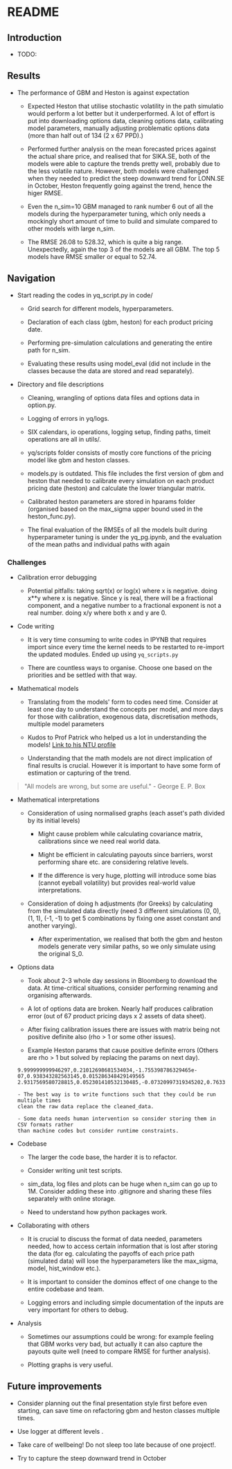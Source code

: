 # README
## Introduction
- TODO: 

## Results
- The performance of GBM and Heston is against expectation
    - Expected Heston that utilise stochastic volatility in the path simulatio would perform a lot better but it  underperformed. A lot of effort is put into downloading options data, cleaning options data, calibrating model  parameters, manually adjusting problematic options data (more than half out of 134 (2 x 67 PPD).)

    - Performed further analysis on the mean forecasted prices against the actual share price, and realised that for   SIKA.SE, both of the models were able to capture the trends pretty well, probably due to the less volatile nature.  However, both models were challenged when they needed to predict the steep downward trend for LONN.SE in October,  Heston frequently going against the trend, hence the higer RMSE.

    - Even the n_sim=10 GBM managed to rank number 6 out of all the models during the hyperparameter tuning, which only  needs a mockingly short amount of time to build and simulate compared to other models with large n_sim.

    - The RMSE 26.08 to 528.32, which is quite a big range. Unexpectedly, again  the top 3 of the models are all GBM. The top 5 models have RMSE smaller or equal to 52.74.

## Navigation
- Start reading the codes in yq_script.py in code/
    - Grid search for different models, hyperparameters.

    - Declaration of each class (gbm, heston) for each product pricing date.

    - Performing pre-simulation calculations and generating the entire path for n_sim.

    - Evaluating these results using model_eval (did not include in the classes because
    the data are stored and read separately).

- Directory and file descriptions
    - Cleaning, wrangling of options data files and options data in option.py.

    - Logging of errors in yq/logs.

    - SIX calendars, io operations, logging setup, finding paths, timeit operations are all in utils/.

    - yq/scripts folder consists of mostly core functions of the pricing model like gbm 
    and heston classes.

    - models.py is outdated. This file includes the first version of gbm and heston that
    needed to calibrate every simulation on each product pricing date (heston) and
    calculate the lower triangular matrix.

    - Calibrated heston parameters are stored in hparams folder (organised based on the 
    max_sigma upper bound used in the heston_func.py).

    - The final evaluation of the RMSEs of all the models built during hyperparameter tuning is under the yq_pg.ipynb,  and the evaluation of the mean paths and individual paths with again

### Challenges
- Calibration error debugging
    - Potential pitfalls: taking sqrt(x) or log(x) where x is negative.
    doing x**y where x is negative. Since y is real, there will be a fractional component, and a negative number to a   fractional exponent is not a real number.
    doing x/y where both x and y are 0.

- Code writing
    - It is very time consuming to write codes in IPYNB that requires import since every
    time the kernel needs to be restarted to re-import the updated modules. Ended up
    using `yq_scripts.py`

    - There are countless ways to organise. Choose one based on the priorities and be settled
    with that way.

- Mathematical models
    - Translating from the models' form to codes need time. Consider at least one day to understand the concepts per model,   and more days for those with calibration, exogenous data,
    discretisation methods, multiple model parameters

    - Kudos to Prof Patrick who helped us a lot in understanding the models! [Link to his NTU profile](https://www.ntu.edu.sg/research/faculty-directory/detail/rp00948)

    - Understanding that the math models are not direct implication of final results is crucial.
    However it is important to have some form of estimation or capturing of the trend.

> "All models are wrong, but some are useful." - George E. P. Box

- Mathematical interpretations
    - Consideration of using normalised graphs (each asset's path divided by its initial levels)
        - Might cause problem while calculating covariance matrix, calibrations since we need  real world data.

        - Might be efficient in calculating payouts since barriers, worst performing share etc.
        are considering relative levels.

        - If the difference is very huge, plotting will introduce some bias (cannot eyeball volatility) but provides real-world value interpretations.

    - Consideration of doing h adjustments (for Greeks) by calculating from the simulated data directly (need 3 different simulations (0, 0), (1, 1), (-1, -1) to get 5 combinations by fixing one asset constant and another varying).
        - After experimentation, we realised that both the gbm and heston models generate very 
        similar paths, so we only simulate using the original S_0.

- Options data
    - Took about 2-3 whole day sessions in Bloomberg to download the data. At time-critical situations, consider performing renaming and organising afterwards.
    
    - A lot of options data are broken. Nearly half produces calibration error (out of 67 product pricing days x 2 assets of data sheet).
    
    - After fixing calibration issues there are issues with matrix being not positive
    definite also (rho > 1 or some other issues).
    
    - Example Heston params that cause positive definite errors (Others are rho > 1 but solved by replacing the params on next day).
    ```0,1,2,3,4
    9.999999999946297,0.21012698681534034,-1.755398786329465e-07,0.938343282563145,0.015286348429149565
    2.9317569580728815,0.052301410532130485,-0.07320997319345202,0.7633558338662152,0.19698549018994033```

    - The best way is to write functions such that they could be run multiple times
    clean the raw data replace the cleaned_data.
    
    - Some data needs human intervention so consider storing them in CSV formats rather
    than machine codes but consider runtime constraints.

- Codebase
    - The larger the code base, the harder it is to refactor. 
    
    - Consider writing unit test scripts.

    - sim_data, log files and plots can be huge when n_sim can go up to 1M. Consider adding
    these into .gitignore and sharing these files separately with online storage.

    - Need to understand how python packages work.

- Collaborating with others
    - It is crucial to discuss the format of data needed, parameters needed, how to access
    certain information that is lost after storing the data (for eg. calculating the payoffs
    of each price path (simulated data) will lose the hyperparameters like the max_sigma, model,
    hist_window etc.).

    - It is important to consider the dominos effect of one change to the entire codebase and team.

    - Logging errors and including simple documentation of the inputs are very important for others to debug.

- Analysis
    - Sometimes our assumptions could be wrong: for example feeling that GBM works very bad, but actually it can also capture the payouts quite well (need to compare RMSE for further
    analysis).

    - Plotting graphs is very useful.


## Future improvements
- Consider planning out the final presentation style first before even starting,
can save time on refactoring gbm and heston classes multiple times.

- Use logger at different levels .

- Take care of wellbeing! Do not sleep too late because of one project!.

- Try to capture the steep downward trend in October

